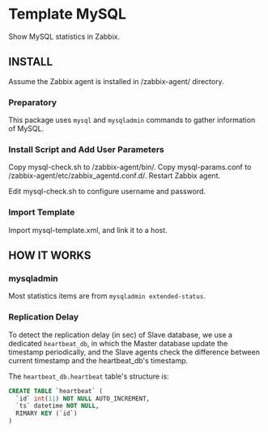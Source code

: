 Template MySQL
============

Show MySQL statistics in Zabbix.

INSTALL
-------

Assume the Zabbix agent is installed in /zabbix-agent/ directory.

### Preparatory

This package uses `mysql` and `mysqladmin` commands to gather information of MySQL.

### Install Script and Add User Parameters

Copy mysql-check.sh to /zabbix-agent/bin/. Copy mysql-params.conf to /zabbix-agent/etc/zabbix_agentd.conf.d/. Restart Zabbix agent.

Edit mysql-check.sh to configure username and password.

### Import Template

Import mysql-template.xml, and link it to a host.

HOW IT WORKS
------------

### mysqladmin

Most statistics items are from `mysqladmin extended-status`.

### Replication Delay

To detect the replication delay (in sec) of Slave database, we use a dedicated `heartbeat_db`, in which the Master database update the timestamp periodically, and the Slave agents check the difference between current timestamp and the heartbeat_db's timestamp.

The `heartbeat_db.heartbeat` table's structure is:

```sql
CREATE TABLE `heartbeat` (
  `id` int(11) NOT NULL AUTO_INCREMENT,
  `ts` datetime NOT NULL,
  RIMARY KEY (`id`)
)
```

